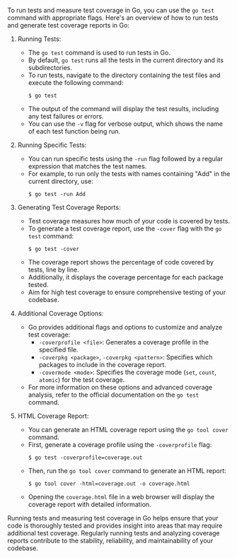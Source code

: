 To run tests and measure test coverage in Go, you can use the `go test` command with appropriate flags. Here's an overview of how to run tests and generate test coverage reports in Go:

1. Running Tests:
   - The `go test` command is used to run tests in Go.
   - By default, `go test` runs all the tests in the current directory and its subdirectories.
   - To run tests, navigate to the directory containing the test files and execute the following command:
     ```
     $ go test
     ```
   - The output of the command will display the test results, including any test failures or errors.
   - You can use the `-v` flag for verbose output, which shows the name of each test function being run.

2. Running Specific Tests:
   - You can run specific tests using the `-run` flag followed by a regular expression that matches the test names.
   - For example, to run only the tests with names containing "Add" in the current directory, use:
     ```
     $ go test -run Add
     ```

3. Generating Test Coverage Reports:
   - Test coverage measures how much of your code is covered by tests.
   - To generate a test coverage report, use the `-cover` flag with the `go test` command:
     ```
     $ go test -cover
     ```
   - The coverage report shows the percentage of code covered by tests, line by line.
   - Additionally, it displays the coverage percentage for each package tested.
   - Aim for high test coverage to ensure comprehensive testing of your codebase.

4. Additional Coverage Options:
   - Go provides additional flags and options to customize and analyze test coverage:
     - `-coverprofile <file>`: Generates a coverage profile in the specified file.
     - `-coverpkg <package>`, `-coverpkg <pattern>`: Specifies which packages to include in the coverage report.
     - `-covermode <mode>`: Specifies the coverage mode (`set`, `count`, `atomic`) for the test coverage.
   - For more information on these options and advanced coverage analysis, refer to the official documentation on the `go test` command.

5. HTML Coverage Report:
   - You can generate an HTML coverage report using the `go tool cover` command.
   - First, generate a coverage profile using the `-coverprofile` flag:
     ```
     $ go test -coverprofile=coverage.out
     ```
   - Then, run the `go tool cover` command to generate an HTML report:
     ```
     $ go tool cover -html=coverage.out -o coverage.html
     ```
   - Opening the `coverage.html` file in a web browser will display the coverage report with detailed information.

Running tests and measuring test coverage in Go helps ensure that your code is thoroughly tested and provides insight into areas that may require additional test coverage. Regularly running tests and analyzing coverage reports contribute to the stability, reliability, and maintainability of your codebase.